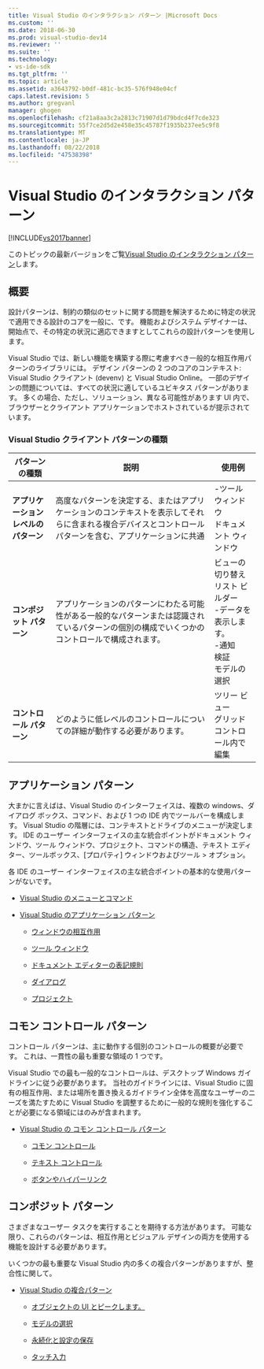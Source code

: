 ```yaml
---
title: Visual Studio のインタラクション パターン |Microsoft Docs
ms.custom: ''
ms.date: 2018-06-30
ms.prod: visual-studio-dev14
ms.reviewer: ''
ms.suite: ''
ms.technology:
- vs-ide-sdk
ms.tgt_pltfrm: ''
ms.topic: article
ms.assetid: a3643792-b0df-481c-bc35-576f948e04cf
caps.latest.revision: 5
ms.author: gregvanl
manager: ghogen
ms.openlocfilehash: cf21a8aa3c2a2813c71907d1d79bdcd4f7cde323
ms.sourcegitcommit: 55f7ce2d5d2e458e35c45787f1935b237ee5c9f8
ms.translationtype: MT
ms.contentlocale: ja-JP
ms.lasthandoff: 08/22/2018
ms.locfileid: "47538398"
---
```

# <a name="interaction-patterns-for-visual-studio"></a>Visual Studio のインタラクション パターン
[!INCLUDE[vs2017banner](../../includes/vs2017banner.md)]

このトピックの最新バージョンをご覧[Visual Studio のインタラクション パターン](https://docs.microsoft.com/visualstudio/extensibility/ux-guidelines/interaction-patterns-for-visual-studio)します。  
  
## <a name="overview"></a>概要  
 設計パターンは、制約の類似のセットに関する問題を解決するために特定の状況で適用できる設計のコアを一般に、です。 機能およびシステム デザイナーは、開始点で、その特定の状況に適応できますとしてこれらの設計パターンを使用します。  
  
 Visual Studio では、新しい機能を構築する際に考慮すべき一般的な相互作用パターンのライブラリには。 デザイン パターンの 2 つのコアのコンテキスト: Visual Studio クライアント (devenv) と Visual Studio Online。 一部のデザインの問題については、すべての状況に適しているユビキタス パターンがあります。 多くの場合、ただし、ソリューション、異なる可能性があります UI 内で、ブラウザーとクライアント アプリケーションでホストされているが提示されています。  
  
### <a name="visual-studio-client-pattern-types"></a>Visual Studio クライアント パターンの種類  
  
|パターンの種類|説明|使用例|  
|------------------|-----------------|--------------|  
|**アプリケーション レベルのパターン**|高度なパターンを決定する、またはアプリケーションのコンテキストを表示してそれらに含まれる複合デバイスとコントロール パターンを含む、アプリケーションに共通|-ツール ウィンドウ<br />ドキュメント ウィンドウ|  
|**コンポジット パターン**|アプリケーションのパターンにわたる可能性がある一般的なパターンまたは認識されているパターンの個別の構成でいくつかのコントロールで構成されます。|ビューの切り替え<br />リスト ビルダー<br />-データを表示します。<br />-通知<br />検証<br />モデルの選択|  
|**コントロール パターン**|どのように低レベルのコントロールについての詳細が動作する必要があります。|ツリー ビュー<br />グリッド コントロール内で編集|  
  
## <a name="application-patterns"></a>アプリケーション パターン  
 大まかに言えばは、Visual Studio のインターフェイスは、複数の windows、ダイアログ ボックス、コマンド、および 1 つの IDE 内でツールバーを構成します。 Visual Studio の階層には、コンテキストとドライブのメニューが決定します。 IDE のユーザー インターフェイスの主な統合ポイントがドキュメント ウィンドウ、ツール ウィンドウ、プロジェクト、コマンドの構造、テキスト エディター、ツールボックス、[プロパティ] ウィンドウおよびツール > オプション。  
  
 各 IDE のユーザー インターフェイスの主な統合ポイントの基本的な使用パターンがないです。  
  
-   [Visual Studio のメニューとコマンド](../../extensibility/ux-guidelines/menus-and-commands-for-visual-studio.md)  
  
-   [Visual Studio のアプリケーション パターン](../../extensibility/ux-guidelines/application-patterns-for-visual-studio.md)  
  
    -   [ウィンドウの相互作用](../../extensibility/ux-guidelines/application-patterns-for-visual-studio.md#BKMK_WindowInteractions)  
  
    -   [ツール ウィンドウ](../../extensibility/ux-guidelines/application-patterns-for-visual-studio.md#BKMK_ToolWindows)  
  
    -   [ドキュメント エディターの表記規則](../../extensibility/ux-guidelines/application-patterns-for-visual-studio.md#BKMK_DocumentEditorConventions)  
  
    -   [ダイアログ](../../extensibility/ux-guidelines/application-patterns-for-visual-studio.md#BKMK_Dialogs)  
  
    -   [プロジェクト](../../extensibility/ux-guidelines/application-patterns-for-visual-studio.md#BKMK_Projects)  
  
## <a name="common-control-patterns"></a>コモン コントロール パターン  
 コントロール パターンは、主に動作する個別のコントロールの概要が必要です。 これは、一貫性の最も重要な領域の 1 つです。  
  
 Visual Studio での最も一般的なコントロールは、デスクトップ Windows ガイドラインに従う必要があります。 当社のガイドラインには、Visual Studio に固有の相互作用、または場所を置き換えるガイドライン全体を高度なユーザーのニーズを満たすために Visual Studio を調整するために一般的な規則を強化することが必要になる領域にはのみが含まれます。  
  
-   [Visual Studio の コモン コントロール パターン](../../extensibility/ux-guidelines/common-control-patterns-for-visual-studio.md)  
  
    -   [コモン コントロール](../../extensibility/ux-guidelines/common-control-patterns-for-visual-studio.md#BKMK_CommonControls)  
  
    -   [テキスト コントロール](../../extensibility/ux-guidelines/common-control-patterns-for-visual-studio.md#BKMK_TextControls)  
  
    -   [ボタンやハイパーリンク](../../extensibility/ux-guidelines/common-control-patterns-for-visual-studio.md#BKMK_ButtonsAndHyperlinks)  
  
## <a name="composite-patterns"></a>コンポジット パターン  
 さまざまなユーザー タスクを実行することを期待する方法があります。 可能な限り、これらのパターンは、相互作用とビジュアル デザインの両方を使用する機能を設計する必要があります。  
  
 いくつかの最も重要な Visual Studio 内の多くの複合パターンがありますが、整合性に関して。  
  
-   [Visual Studio の複合パターン](../../extensibility/ux-guidelines/composite-patterns-for-visual-studio.md)  
  
    -   [オブジェクトの UI とピークします。](../../extensibility/ux-guidelines/composite-patterns-for-visual-studio.md#BKMK_OnObjectUI)  
  
    -   [モデルの選択](../../extensibility/ux-guidelines/composite-patterns-for-visual-studio.md#BKMK_SelectionModels)  
  
    -   [永続化と設定の保存](../../extensibility/ux-guidelines/composite-patterns-for-visual-studio.md#BKMK_PersistenceAndSavingSettings)  
  
    -   [タッチ入力](../../extensibility/ux-guidelines/composite-patterns-for-visual-studio.md#BKMK_TouchInput)

